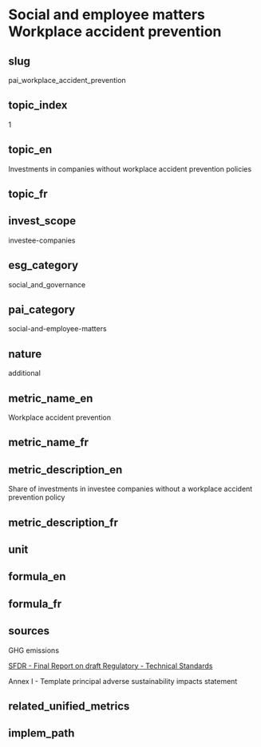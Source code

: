 # Social and employee matters Workplace accident prevention


## slug

pai_workplace_accident_prevention

## topic_index

1

## topic_en

Investments in companies without workplace accident prevention policies

## topic_fr



## invest_scope

investee-companies

## esg_category

social_and_governance

## pai_category

social-and-employee-matters

## nature

additional

## metric_name_en

Workplace accident prevention

## metric_name_fr



## metric_description_en

Share of investments in investee companies without a workplace accident prevention policy

## metric_description_fr



## unit



## formula_en



## formula_fr



## sources


GHG emissions  

[SFDR - Final Report on draft Regulatory - Technical Standards](https://www.eiopa.europa.eu/sites/default/files/publications/reports/jc-2021-03-joint-esas-final-report-on-rts-under-sfdr.pdf)  

Annex I - Template principal adverse sustainability impacts statement
 

## related_unified_metrics



## implem_path


            